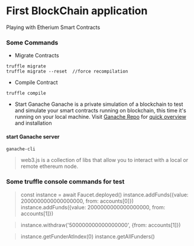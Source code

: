 # First BlockChain application

Playing with Etherium Smart Contracts

### Some Commands
- Migrate Contracts
```
truffle migrate
truffle migrate --reset  //force recompilation
```

- Compile Contract
```
truffle compile
```

- Start Ganache
Ganache is a private simulation of a blockchain to test and simulate your smart contracts running on blockchain, this time it's running on your local machine. Visit [Ganache Repo](https://github.com/trufflesuite/ganache/releases) for [quick overview](https://trufflesuite.com/docs/ganache/quickstart.html#1-install-ganache) and installation

#### start Ganache server
```
ganache-cli
```

> web3.js is a collection of libs that allow you to interact with a local or remote ethereum node.


### Some truffle console commands for test
> const instance = await Faucet.deployed()
> instance.addFunds({value: 2000000000000000000, from: accounts[0]})
> instance.addFunds({value: 2000000000000000000, from: accounts[1]})

> instance.withdraw('500000000000000000', {from: accounts[1]})

> instance.getFunderAtIndex(0)
> instance.getAllFunders()